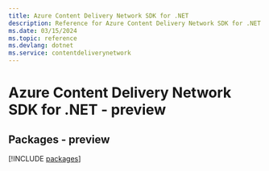 ```yaml
---
title: Azure Content Delivery Network SDK for .NET
description: Reference for Azure Content Delivery Network SDK for .NET
ms.date: 03/15/2024
ms.topic: reference
ms.devlang: dotnet
ms.service: contentdeliverynetwork
---
```

# Azure Content Delivery Network SDK for .NET - preview
## Packages - preview
[!INCLUDE [packages](content-delivery-network-index.md)]